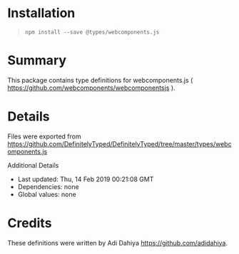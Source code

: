 # Installation
> `npm install --save @types/webcomponents.js`

# Summary
This package contains type definitions for webcomponents.js ( https://github.com/webcomponents/webcomponentsjs ).

# Details
Files were exported from https://github.com/DefinitelyTyped/DefinitelyTyped/tree/master/types/webcomponents.js

Additional Details
 * Last updated: Thu, 14 Feb 2019 00:21:08 GMT
 * Dependencies: none
 * Global values: none

# Credits
These definitions were written by Adi Dahiya <https://github.com/adidahiya>.
